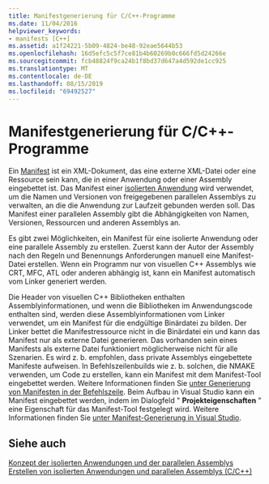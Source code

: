 ```yaml
---
title: Manifestgenerierung für C/C++-Programme
ms.date: 11/04/2016
helpviewer_keywords:
- manifests [C++]
ms.assetid: a1f24221-5b09-4824-be48-92eae5644b53
ms.openlocfilehash: 16d5efc5c5f7ce81b4b60269b0c666fd5d24266e
ms.sourcegitcommit: fcb48824f9ca24b1f8bd37d647a4d592de1cc925
ms.translationtype: MT
ms.contentlocale: de-DE
ms.lasthandoff: 08/15/2019
ms.locfileid: "69492527"
---
```

# <a name="understanding-manifest-generation-for-cc-programs"></a>Manifestgenerierung für C/C++-Programme

Ein [Manifest](/windows/win32/sbscs/manifests) ist ein XML-Dokument, das eine externe XML-Datei oder eine Ressource sein kann, die in einer Anwendung oder einer Assembly eingebettet ist. Das Manifest einer [isolierten Anwendung](/windows/win32/SbsCs/isolated-applications) wird verwendet, um die Namen und Versionen von freigegebenen parallelen Assemblys zu verwalten, an die die Anwendung zur Laufzeit gebunden werden soll. Das Manifest einer parallelen Assembly gibt die Abhängigkeiten von Namen, Versionen, Ressourcen und anderen Assemblys an.

Es gibt zwei Möglichkeiten, ein Manifest für eine isolierte Anwendung oder eine parallele Assembly zu erstellen. Zuerst kann der Autor der Assembly nach den Regeln und Benennungs Anforderungen manuell eine Manifest-Datei erstellen. Wenn ein Programm nur von visuellen C++ Assemblys wie CRT, MFC, ATL oder anderen abhängig ist, kann ein Manifest automatisch vom Linker generiert werden.

Die Header von visuellen C++ Bibliotheken enthalten Assemblyinformationen, und wenn die Bibliotheken im Anwendungscode enthalten sind, werden diese Assemblyinformationen vom Linker verwendet, um ein Manifest für die endgültige Binärdatei zu bilden. Der Linker bettet die Manifestressource nicht in die Binärdatei ein und kann das Manifest nur als externe Datei generieren. Das vorhanden sein eines Manifests als externe Datei funktioniert möglicherweise nicht für alle Szenarien. Es wird z. b. empfohlen, dass private Assemblys eingebettete Manifeste aufweisen. In Befehlszeilenbuilds wie z. b. solchen, die NMAKE verwenden, um Code zu erstellen, kann ein Manifest mit dem Manifest-Tool eingebettet werden. Weitere Informationen finden Sie [unter Generierung von Manifesten in der Befehlszeile](manifest-generation-at-the-command-line.md). Beim Aufbau in Visual Studio kann ein Manifest eingebettet werden, indem im Dialogfeld " **Projekteigenschaften** " eine Eigenschaft für das Manifest-Tool festgelegt wird. Weitere Informationen finden Sie [unter Manifest-Generierung in Visual Studio](manifest-generation-in-visual-studio.md).

## <a name="see-also"></a>Siehe auch

[Konzept der isolierten Anwendungen und der parallelen Assemblys](concepts-of-isolated-applications-and-side-by-side-assemblies.md)<br/>
[Erstellen von isolierten Anwendungen und parallelen Assemblys (C/C++)](building-c-cpp-isolated-applications-and-side-by-side-assemblies.md)
